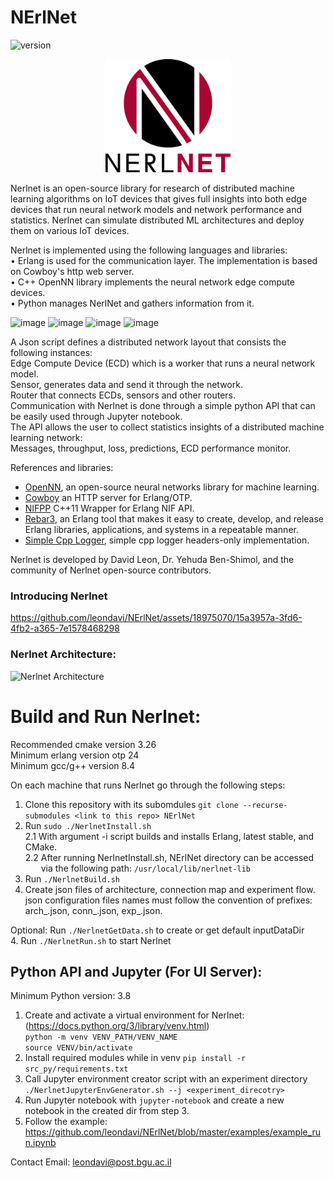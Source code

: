 # NErlNet
![version](https://img.shields.io/github/v/release/leondavi/NErlNet)


<p align="center">
  <img src="NerlnetLogo.png" width="200" title="NerlNet">
</p>

Nerlnet is an open-source library for research of distributed machine learning algorithms on IoT devices that gives full insights into both edge devices that run neural network models and network performance and statistics. Nerlnet can simulate distributed ML architectures and deploy them on various IoT devices.     

Nerlnet is implemented using the following languages and libraries:  
• Erlang is used for the communication layer. The implementation is based on Cowboy's http web server.  
• C++ OpenNN library implements the neural network edge compute devices.  
• Python manages NerlNet and gathers information from it.   

![image](https://user-images.githubusercontent.com/18975070/144730156-5bd03ad7-fc5f-45e9-8b4e-62d582af2200.png) 
![image](https://user-images.githubusercontent.com/18975070/144730182-c535b20a-a5f9-4d4f-8632-77d49732f17f.png) 
![image](https://user-images.githubusercontent.com/18975070/144730189-4bad4fba-e559-45a6-b163-d3e5d7d87e1f.png) 
![image](https://user-images.githubusercontent.com/18975070/144730205-5a665819-4be0-40aa-88e5-868ba99aab17.png)
 
A Json script defines a distributed network layout that consists the following instances:    
Edge Compute Device (ECD) which is a worker that runs a neural network model.   
Sensor, generates data and send it through the network.   
Router that connects ECDs, sensors and other routers.   
Communication with Nerlnet is done through a simple python API that can be easily used through Jupyter notebook.       
The API allows the user to collect statistics insights of a distributed machine learning network:   
Messages, throughput, loss, predictions, ECD performance monitor.

References and libraries:
- [OpenNN](https://www.opennn.net/), an open-source neural networks library for machine learning.   
- [Cowboy](https://github.com/ninenines/cowboy) an HTTP server for Erlang/OTP.  
- [NIFPP](https://github.com/goertzenator/nifpp) C++11 Wrapper for Erlang NIF API.   
- [Rebar3](https://github.com/erlang/rebar3), an Erlang tool that makes it easy to create, develop, and release Erlang libraries, applications, and systems in a repeatable manner.
- [Simple Cpp Logger](https://github.com/nadrino/simple-cpp-logger), simple cpp logger headers-only implementation.

Nerlnet is developed by David Leon, Dr. Yehuda Ben-Shimol, and the community of Nerlnet open-source contributors.   

### Introducing Nerlnet


https://github.com/leondavi/NErlNet/assets/18975070/15a3957a-3fd6-4fb2-a365-7e1578468298



### Nerlnet Architecture:
![Nerlnet Architecture](https://user-images.githubusercontent.com/18975070/141692829-f0cdca7d-96d1-43b0-920a-5821a14242f7.jpg)

# Build and Run Nerlnet:
Recommended cmake version 3.26   
Minimum erlang version otp 24   
Minimum gcc/g++ version 8.4   

On each machine that runs Nerlnet go through the following steps:

1. Clone this repository with its subomdules ```git clone --recurse-submodules <link to this repo> NErlNet```  
2. Run ```sudo ./NerlnetInstall.sh```  
  2.1 With argument -i script builds and installs Erlang, latest stable, and CMake.  
  2.2 After running NerlnetInstall.sh, NErlNet directory can be accessed  
    via the following path: ```/usr/local/lib/nerlnet-lib```
3. Run ```./NerlnetBuild.sh```  
4. Create json files of architecture, connection map and experiment flow.  
json configuration files names must follow the convention of prefixes:  
arch_<any>.json, conn_<any>.json, exp_<any>.json.  

Optional: Run ```./NerlnetGetData.sh``` to create or get default inputDataDir  
4. Run ```./NerlnetRun.sh``` to start Nerlnet  


## Python API and Jupyter (For UI Server): 
Minimum Python version: 3.8

1. Create and activate a virtual environment for Nerlnet: (https://docs.python.org/3/library/venv.html)  
  ```python -m venv VENV_PATH/VENV_NAME ```  
  ```source VENV/bin/activate``` 
2. Install required modules while in venv ```pip install -r src_py/requirements.txt```
3. Call Jupyter environment creator script with an experiment directory ```./NerlnetJupyterEnvGenerator.sh --j <experiment_direcotry>```
4. Run Jupyter notebook with ```jupyter-notebook``` and create a new notebook in the created dir from step 3. 
5. Follow the example: https://github.com/leondavi/NErlNet/blob/master/examples/example_run.ipynb 

Contact Email: leondavi@post.bgu.ac.il
